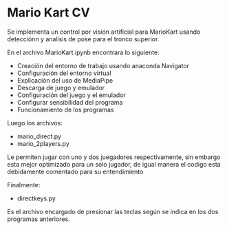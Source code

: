 # Mario Kart CV
 Se implementa un control por visión artificial para MarioKart usando detecciónn y analísis de pose para el tronco superior.


 En el archivo  MarioKart.ipynb encontrara lo siguiente:

- Creación del entorno de trabajo usando anaconda Navigator
- Configuración del entorno virtual
- Explicación del uso de MediaPipe
- Descarga de juego y emulador
- Configuración del juego y el emulador
- Configurar sensibilidad del programa
- Funcionamiento de los programas

Luego los archivos:

- mario_direct.py
- mario_2players.py 

Le permiten jugar con uno y dos juegadores respectivamente, sin embargo esta mejor optimizado para un solo jugador, de igual manera el codigo esta debidamente comentado para su entendimiento

Finalmente:

- directkeys.py

Es el archivo encargado de presionar las teclas según se indica en los dos programas anteriores.


